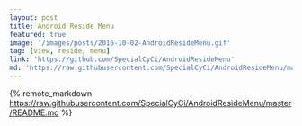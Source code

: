 ```yaml
---
layout: post
title: Android Reside Menu
featured: true
image: '/images/posts/2016-10-02-AndroidResideMenu.gif'
tag: [view, reside, menu]
link: 'https://github.com/SpecialCyCi/AndroidResideMenu'
md: 'https://raw.githubusercontent.com/SpecialCyCi/AndroidResideMenu/master/README.md'
---
```


{% remote_markdown https://raw.githubusercontent.com/SpecialCyCi/AndroidResideMenu/master/README.md %}